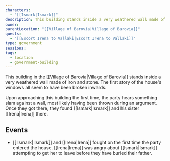 ```yaml
---
characters:
  - "[[Ismark|Ismark]]"
description: This building stands inside a very weathered wall made of iron and stone. The windows on the first floor have all been broken inwards, and there is a general air of disrepair about it.
owner: 
parentLocation: "[[Village of Barovia|Village of Barovia]]"
quests:
  - "[[Escort Irena to Vallaki|Escort Irena to Vallaki]]"
type: government
sessions: 
tags:
  - location
  - government-building
---
```


This building in the [[Village of Barovia|Village of Barovia]] stands inside a very weathered wall made of iron and stone. The first story of the house's windows all seem to have been broken inwards. 

Upon approaching this building the first time, the party hears something slam against a wall, most likely having been thrown during an argument. Once they got there, they found [[Ismark|Ismark]] and his sister [[Irena|Irena]] there.

## Events
- [[ Ismark| Ismark]] and [[Irena|Irena]] fought on the first time the party entered the house. [[Irena|Irena]] was angry about [[Ismark|Ismark]] attempting to get her to leave before they have buried their father.